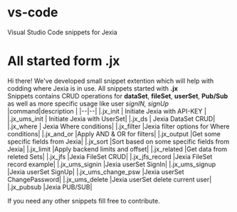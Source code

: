 # vs-code
Visual Studio Code snippets for Jexia

# All started form .jx

Hi there! We've developed small snippet extention which will help with codding where Jexia is in use.
All snippets started with **.jx**  
Snippets contains CRUD operations for **dataSet**, **fileSet**, **userSet**, **Pub/Sub** as well as more specific usage like user *signIN, signUp* 
|command|description  |
|--|--|
|.jx_init  | Initiate Jexia with API-KEY |
|.jx_ums_init  | Initiate Jexia with UserSet|
|.jx_ds  | Jexia DataSet CRUD|
|.jx_where  | Jexia Where conditions|
|.jx_filter  |Jexia filter options for Where conditions|
|.jx_and_or  |Apply AND & OR for filters|
|.jx_output  |Get some specific fields from Jexia|
|.jx_sort  |Sort based on some specific fields from Jexia|
|.jx_limit  |Apply backend limits and offset|
|.jx_related  |Get data from releted Sets|
|.jx_jfs  |Jexia FileSet CRUD|
|.jx_jfs_record  |Jexia FileSet record example|
|.jx_ums_signin  |Jexia userSet SignIn|
|.jx_ums_signup  |Jexia userSet SignUp|
|.jx_ums_change_psw  |Jexia userSet ChangePassword|
|.jx_ums_delete  |Jexia userSet delete current user|
|.jx_pubsub  |Jexia PUB/SUB|

If you need any other snippets fill free to contribute.  